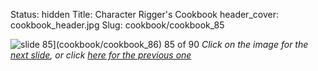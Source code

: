 Status: hidden
Title: Character Rigger's Cookbook
header_cover: cookbook_header.jpg
Slug: cookbook/cookbook_85

![slide 85](https://dl.dropboxusercontent.com/u/2977490/presentations/cookbook/img85.jpg)](cookbook/cookbook_86)
85 of 90
_Click on the image for the [next slide](cookbook/cookbook_86), or click [here for the previous one](cookbook/cookbook_84)_
